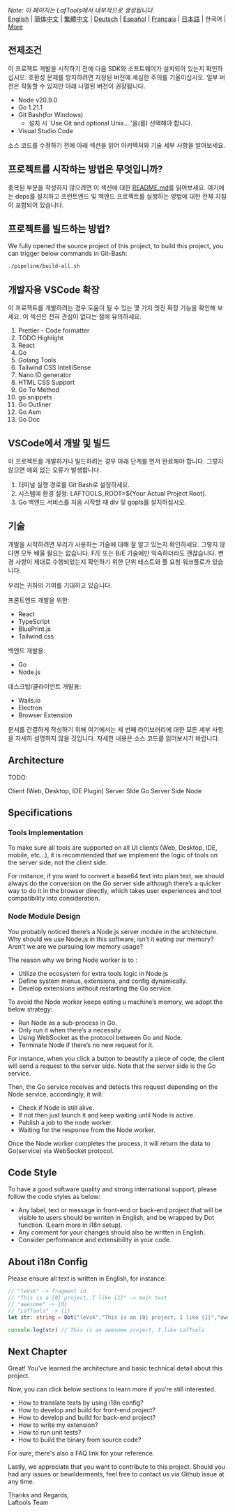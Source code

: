 <i>Note: 이 페이지는 LafTools에서 내부적으로 생성됩니다.</i> <br/> [English](/docs/en_US/CONTRIBUTION.md)  |  [简体中文](/docs/zh_CN/CONTRIBUTION.md)  |  [繁體中文](/docs/zh_HK/CONTRIBUTION.md)  |  [Deutsch](/docs/de/CONTRIBUTION.md)  |  [Español](/docs/es/CONTRIBUTION.md)  |  [Français](/docs/fr/CONTRIBUTION.md)  |  [日本語](/docs/ja/CONTRIBUTION.md)  |  한국어 | [More](/docs/) <br/>

## 전제조건

이 프로젝트 개발을 시작하기 전에 다음 SDK와 소프트웨어가 설치되어 있는지 확인하십시오. 호환성 문제를 방지하려면 지정된 버전에 세심한 주의를 기울이십시오. 일부 버전은 작동할 수 있지만 아래 나열된 버전이 권장됩니다.

- Node v20.9.0
- Go 1.21.1
- Git Bash(for Windows)
  - 설치 시 'Use Git and optional Unix....'을(를) 선택해야 합니다.
- Visual Studio Code

소스 코드를 수정하기 전에 아래 섹션을 읽어 아키텍처와 기술 세부 사항을 알아보세요.

## 프로젝트를 시작하는 방법은 무엇입니까?

중복된 부분을 작성하지 않으려면 이 섹션에 대한 [README.md](../README.md)를 읽어보세요. 여기에는 deps를 설치하고 프런트엔드 및 백엔드 프로젝트를 실행하는 방법에 대한 전체 지침이 포함되어 있습니다.

## 프로젝트를 빌드하는 방법?

We fully opened the source project of this project, to build this project, you can trigger below commands in Git-Bash:

```bash
./pipeline/build-all.sh
```

## 개발자용 VSCode 확장

이 프로젝트를 개발하려는 경우 도움이 될 수 있는 몇 가지 멋진 확장 기능을 확인해 보세요. 이 섹션은 전혀 관심이 없다는 점에 유의하세요.

1. Prettier - Code formatter
2. TODO Highlight
3. React
4. Go
5. Golang Tools
6. Tailwind CSS IntelliSense
7. Nano ID generator
8. HTML CSS Support
9. Go To Method
10. go snippets
11. Go Outliner
12. Go Asm
13. Go Doc

## VSCode에서 개발 및 빌드

이 프로젝트를 개발하거나 빌드하려는 경우 아래 단계를 먼저 완료해야 합니다. 그렇지 않으면 예외 없는 오류가 발생합니다.

1. 터미널 실행 경로를 Git Bash로 설정하세요.
2. 시스템에 환경 설정: LAFTOOLS_ROOT=${Your Actual Project Root}.
3. Go 백엔드 서비스를 처음 시작할 때 dlv 및 gopls를 설치하십시오.

## 기술

개발을 시작하려면 우리가 사용하는 기술에 대해 잘 알고 있는지 확인하세요. 그렇지 않다면 모두 배울 필요는 없습니다. F/E 또는 B/E 기술에만 익숙하더라도 괜찮습니다. 변경 사항이 제대로 수행되었는지 확인하기 위한 단위 테스트와 풀 요청 워크플로가 있습니다.

우리는 귀하의 기여를 기대하고 있습니다.

프론트엔드 개발을 위한:

- React
- TypeScript
- BluePrint.js
- Tailwind.css

백엔드 개발용:

- Go
- Node.js

데스크탑/클라이언트 개발용:

- Wails.io
- Electron
- Browser Extension

문서를 간결하게 작성하기 위해 여기에서는 세 번째 라이브러리에 대한 모든 세부 사항을 자세히 설명하지 않을 것입니다. 자세한 내용은 소스 코드를 읽어보시기 바랍니다.

## Architecture

TODO:

Client (Web, Desktop, IDE Plugin)
<interact with>
Server SIde Go
<interact with>
Server Side Node

## Specifications

### Tools Implementation

To make sure all tools are supported on all UI clients (Web, Desktop, IDE, mobile, etc…), it is recommended that we implement the logic of tools on the server side, not the client side.

For instance, if you want to convert a base64 text into plain text, we should always do the conversion on the Go server side although there’s a quicker way to do it in the browser directly, which takes user experiences and tool compatibility into consideration.

### Node Module Design

You probably noticed there’s a Node.js server module in the architecture. Why should we use Node.js in this software, isn’t it eating our memory? Aren’t we are we pursuing low memory usage?

The reason why we bring Node worker is to :

- Utilize the ecosystem for extra tools logic in Node.js
- Define system menus, extensions, and config dynamically.
- Develop extensions without restarting the Go service.

To avoid the Node worker keeps eating u machine’s memory, we adopt the below strategy:

- Run Node as a sub-process in Go.
- Only run it when there’s a necessity.
- Using WebSocket as the protocol between Go and Node.
- Terminate Node if there’s no new request for it.

For instance, when you click a button to beautify a piece of code, the client will send a request to the server side. Note that the server side is the Go service.

Then, the Go service receives and detects this request depending on the Node service, accordingly, it will:

- Check if Node is still alive.
- If not then just launch it and keep waiting until Node is active.
- Publish a job to the node worker.
- Waiting for the response from the Node worker.

Once the Node worker completes the process, it will return the data to Go(service) via WebSocket protocol.

## Code Style

To have a good software quality and strong international support, please follow the code styles as below:

- Any label, text or message in front-end or back-end project that will be visible to users should be wrriten in English, and be wrapped by Dot function. (Learn more in i18n setup).
- Any comment for your changes should also be written in English.
- Consider performance and extensibility in your code.

## About i18n Config

Please ensure all text is written in English, for instance:

```Typescript
// "leVsK" -> fragment id
// "This is a {0} project, I like {1}" -> main text
// "awesome" -> {0}
// "LafTools" -> {1}
let str: string = Dot("leVsK","This is an {0} project, I like {1}","awesome","LafTools")

console.log(str) // This is an awesome project, I like LafTools
```

## Next Chapter

Great! You’ve learned the architecture and basic technical detail about this project.

Now, you can click below sections to learn more if you’re still interested.

- How to translate texts by using i18n config?
- How to develop and build for front-end project?
- How to develop and build for back-end project?
- How to write my extension?
- How to run unit tests?
- How to build the binary from source code?

For sure, there's also a FAQ link for your reference.

Lastly, we appreciate that you want to contribute to this project. Should you had any issues or bewilderments, feel free to contact us via Github issue at any time.

Thanks and Regards,  
Laftools Team
